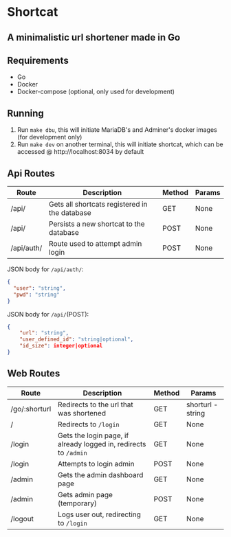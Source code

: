 # Shortcat

## A minimalistic url shortener made in Go

## Requirements

- Go
- Docker
- Docker-compose (optional, only used for development)

## Running

1. Run `make dbu`, this will initiate MariaDB's and Adminer's docker images (for development only)
2. Run `make dev` on another terminal, this will initiate shortcat, which can be accessed @ http://localhost:8034 by default

## Api Routes

| Route      | Description                                   | Method | Params |
| ---------- | --------------------------------------------- | ------ | ------ |
| /api/      | Gets all shortcats registered in the database | GET    | None   |
| /api/      | Persists a new shortcat to the database       | POST   | None   |
| /api/auth/ | Route used to attempt admin login             | POST   | None   |

JSON body for `/api/auth/`:

```json
{
  "user": "string",
  "pwd": "string"
}
```

JSON body for `/api/`(POST):

```json
{
	"url": "string",
	"user_defined_id": "string|optional",
	"id_size": integer|optional
}
```

## Web Routes

| Route         | Description                                                      | Method | Params            |
| ------------- | ---------------------------------------------------------------- | ------ | ----------------- |
| /go/:shorturl | Redirects to the url that was shortened                          | GET    | shorturl - string |
| /             | Redirects to `/login`                                            | GET    | None              |
| /login        | Gets the login page, if already logged in, redirects to `/admin` | GET    | None              |
| /login        | Attempts to login admin                                          | POST   | None              |
| /admin        | Gets the admin dashboard page                                    | GET    | None              |
| /admin        | Gets admin page (temporary)                                      | POST   | None              |
| /logout       | Logs user out, redirecting to `/login`                           | GET    | None              |
